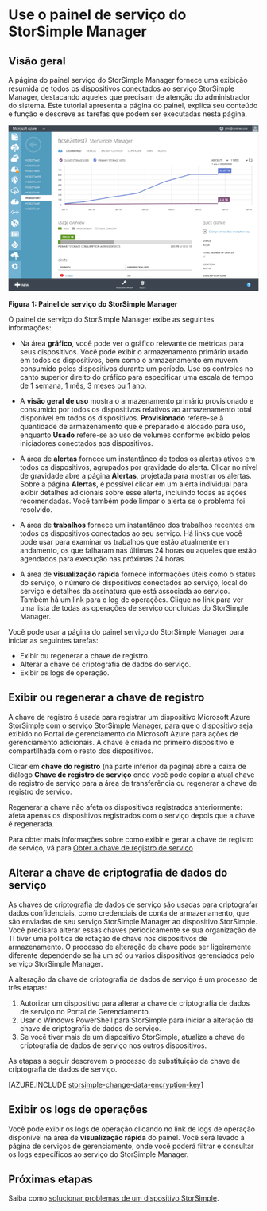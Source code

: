 <properties 
   pageTitle="Use o painel do serviço do StorSimple Manager | Microsoft Azure"
   description="Descreve o painel de serviço e explica como usá-lo para monitorar a integridade de sua solução StorSimple."
   services="storsimple"
   documentationCenter=""
   authors="SharS"
   manager="carolz"
   editor="" />
<tags 
   ms.service="storsimple"
   ms.devlang="na"
   ms.topic="article"
   ms.tgt_pltfrm="na"
   ms.workload="na"
   ms.date="06/25/2015"
   ms.author="v-sharos" />

# Use o painel de serviço do StorSimple Manager

## Visão geral

A página do painel serviço do StorSimple Manager fornece uma exibição resumida de todos os dispositivos conectados ao serviço StorSimple Manager, destacando aqueles que precisam de atenção do administrador do sistema. Este tutorial apresenta a página do painel, explica seu conteúdo e função e descreve as tarefas que podem ser executadas nesta página.

![Painel de serviço](./media/storsimple-service-dashboard/HCS_ServiceDashboard.png)

**Figura 1: Painel de serviço do StorSimple Manager**

O painel de serviço do StorSimple Manager exibe as seguintes informações:

- Na área **gráfico**, você pode ver o gráfico relevante de métricas para seus dispositivos. Você pode exibir o armazenamento primário usado em todos os dispositivos, bem como o armazenamento em nuvem consumido pelos dispositivos durante um período. Use os controles no canto superior direito do gráfico para especificar uma escala de tempo de 1 semana, 1 mês, 3 meses ou 1 ano.

- A **visão geral de uso** mostra o armazenamento primário provisionado e consumido por todos os dispositivos relativos ao armazenamento total disponível em todos os dispositivos. **Provisionado** refere-se à quantidade de armazenamento que é preparado e alocado para uso, enquanto **Usado** refere-se ao uso de volumes conforme exibido pelos iniciadores conectados aos dispositivos.

- A área de **alertas** fornece um instantâneo de todos os alertas ativos em todos os dispositivos, agrupados por gravidade do alerta. Clicar no nível de gravidade abre a página **Alertas**, projetada para mostrar os alertas. Sobre a página **Alertas**, é possível clicar em um alerta individual para exibir detalhes adicionais sobre esse alerta, incluindo todas as ações recomendadas. Você também pode limpar o alerta se o problema foi resolvido.

- A área de **trabalhos** fornece um instantâneo dos trabalhos recentes em todos os dispositivos conectados ao seu serviço. Há links que você pode usar para examinar os trabalhos que estão atualmente em andamento, os que falharam nas últimas 24 horas ou aqueles que estão agendados para execução nas próximas 24 horas.

- A área de **visualização rápida** fornece informações úteis como o status do serviço, o número de dispositivos conectados ao serviço, local do serviço e detalhes da assinatura que está associada ao serviço. Também há um link para o log de operações. Clique no link para ver uma lista de todas as operações de serviço concluídas do StorSimple Manager.

Você pode usar a página do painel serviço do StorSimple Manager para iniciar as seguintes tarefas:

- Exibir ou regenerar a chave de registro.
- Alterar a chave de criptografia de dados do serviço.
- Exibir os logs de operação.

## Exibir ou regenerar a chave de registro

A chave de registro é usada para registrar um dispositivo Microsoft Azure StorSimple com o serviço StorSimple Manager, para que o dispositivo seja exibido no Portal de gerenciamento do Microsoft Azure para ações de gerenciamento adicionais. A chave é criada no primeiro dispositivo e compartilhada com o resto dos dispositivos.

Clicar em **chave do registro** (na parte inferior da página) abre a caixa de diálogo **Chave de registro de serviço** onde você pode copiar a atual chave de registro de serviço para a área de transferência ou regenerar a chave de registro de serviço.

Regenerar a chave não afeta os dispositivos registrados anteriormente: afeta apenas os dispositivos registrados com o serviço depois que a chave é regenerada.

Para obter mais informações sobre como exibir e gerar a chave de registro de serviço, vá para [Obter a chave de registro de serviço](storsimple-manage-service.md#get-the-service-registration-key)

## Alterar a chave de criptografia de dados do serviço

As chaves de criptografia de dados de serviço são usadas para criptografar dados confidenciais, como credenciais de conta de armazenamento, que são enviadas de seu serviço StorSimple Manager ao dispositivo StorSimple. Você precisará alterar essas chaves periodicamente se sua organização de TI tiver uma política de rotação de chave nos dispositivos de armazenamento. O processo de alteração de chave pode ser ligeiramente diferente dependendo se há um só ou vários dispositivos gerenciados pelo serviço StorSimple Manager.

A alteração da chave de criptografia de dados de serviço é um processo de três etapas:

1. Autorizar um dispositivo para alterar a chave de criptografia de dados de serviço no Portal de Gerenciamento.
2. Usar o Windows PowerShell para StorSimple para iniciar a alteração da chave de criptografia de dados de serviço.
3. Se você tiver mais de um dispositivo StorSimple, atualize a chave de criptografia de dados de serviço nos outros dispositivos.

As etapas a seguir descrevem o processo de substituição da chave de criptografia de dados de serviço.

[AZURE.INCLUDE [storsimple-change-data-encryption-key](../../includes/storsimple-change-data-encryption-key.md)]


## Exibir os logs de operações

Você pode exibir os logs de operação clicando no link de logs de operação disponível na área de **visualização rápida** do painel. Você será levado à página de serviços de gerenciamento, onde você poderá filtrar e consultar os logs específicos ao serviço do StorSimple Manager.

## Próximas etapas

Saiba como [solucionar problemas de um dispositivo StorSimple](storsimple-troubleshoot-operational-device.md).

<!---HONumber=July15_HO1-->